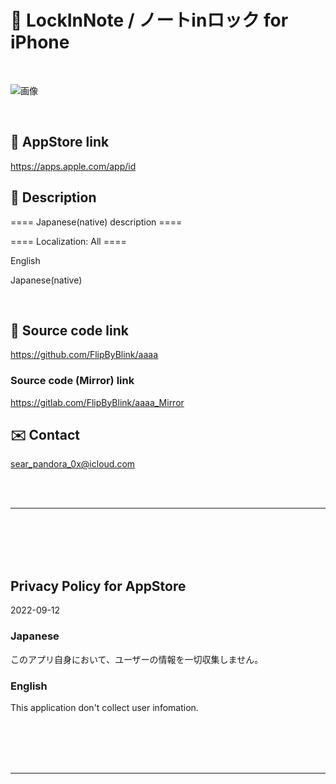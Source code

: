# 📱 LockInNote / ノートinロック for iPhone

<br>

![画像](MemorizeWidget/Assets.xcassets/ClipedIcon.imageset/ClipedIcon360.png)

<br>

## 🔗 AppStore link

https://apps.apple.com/app/id


<!-- Manually sync below text between "/README.md(here)" and "Localizable.strings" and "AppStoreConnect/_/Description". -->

## 📄 Description

<!--==== English description ====-->


==== Japanese(native) description ====


==== Localization: All ====

English

Japanese(native)


<br>


## 🧰 Source code link

https://github.com/FlipByBlink/aaaa


### Source code (Mirror) link

https://gitlab.com/FlipByBlink/aaaa_Mirror


## ✉️ Contact

sear_pandora_0x@icloud.com




<br>

<br>

------

<br>

<br>

<br>

<br>


## Privacy Policy for AppStore


2022-09-12


### Japanese

このアプリ自身において、ユーザーの情報を一切収集しません。


### English

This application don't collect user infomation.


<br>

<br>

<br>

<br>

------

<br>

<br>


<!-- URL "Support page for AppStore" -->
<!-- https://flipbyblink.github.io/aaaa/ -->

<!-- URL "Privacy Policy for AppStore" -->
<!-- https://flipbyblink.github.io/aaaa/#privacy-policy-for-appstore -->
